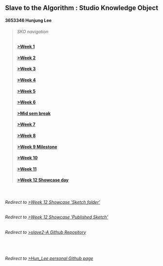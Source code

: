## Slave to the Algorithm : Studio Knowledge Object
#### 3653346 Hunjung Lee
>###### SKO navigation
>#### [>Week 1](https://hunoong.github.io/slave2-A/week01/)
>#### [>Week 2](https://hunoong.github.io/slave2-A/week02)
>#### [>Week 3](https://hunoong.github.io/slave2-A/week03)
>#### [>Week 4](https://hunoong.github.io/slave2-A/week04)
>#### [>Week 5](https://hunoong.github.io/slave2-A/week05)
>#### [>Week 6](https://hunoong.github.io/slave2-A/week06)
>#### [>Mid sem break](https://hunoong.github.io/slave2-A/week06_BREAK)
>#### [>Week 7](https://hunoong.github.io/slave2-A/week07)
>#### [>Week 8](https://hunoong.github.io/slave2-A/week08)
>#### [>Week 9 Milestone](https://hunoong.github.io/slave2-A/week09_MILESTONE)
>#### [>Week 10](https://hunoong.github.io/slave2-A/week10)
>#### [>Week 11](https://hunoong.github.io/slave2-A/week11)
>#### [>Week 12 Showcase day](https://hunoong.github.io/slave2-A/week12)
<br/>

###### Redirect to [>Week 12 Showcase 'Sketch folder'](https://github.com/hunoong/Hun_Lee/tree/gh-pages/The_Beauty_of_the_Eaten_Path2)
###### Redirect to [>Week 12 Showcase 'Published Sketch'](https://hunoong.github.io/Hun_Lee/The_Beauty_of_the_Eaten_Path2)
###### Redirect to [>slave2-A Github Repository](https://github.com/hunoong/slave2-A)
<br/>

###### Redirect to [>Hun_Lee personal Github page](https://hunoong.github.io/Hun_Lee/)
